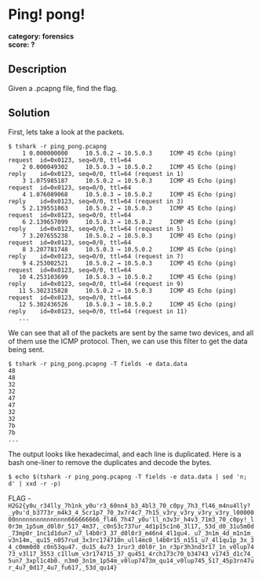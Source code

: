 # Ping! pong!
**category: forensics**  
**score: ?**

## Description
Given a .pcapng file, find the flag.

## Solution
First, lets take a look at the packets.
```
$ tshark -r ping_pong.pcapng
    1 0.000000000     10.5.0.2 → 10.5.0.3     ICMP 45 Echo (ping) request  id=0x0123, seq=0/0, ttl=64
    2 0.000049302     10.5.0.3 → 10.5.0.2     ICMP 45 Echo (ping) reply    id=0x0123, seq=0/0, ttl=64 (request in 1)
    3 1.075985187     10.5.0.2 → 10.5.0.3     ICMP 45 Echo (ping) request  id=0x0123, seq=0/0, ttl=64
    4 1.076089068     10.5.0.3 → 10.5.0.2     ICMP 45 Echo (ping) reply    id=0x0123, seq=0/0, ttl=64 (request in 3)
    5 2.139551863     10.5.0.2 → 10.5.0.3     ICMP 45 Echo (ping) request  id=0x0123, seq=0/0, ttl=64
    6 2.139657099     10.5.0.3 → 10.5.0.2     ICMP 45 Echo (ping) reply    id=0x0123, seq=0/0, ttl=64 (request in 5)
    7 3.207655238     10.5.0.2 → 10.5.0.3     ICMP 45 Echo (ping) request  id=0x0123, seq=0/0, ttl=64
    8 3.207781748     10.5.0.3 → 10.5.0.2     ICMP 45 Echo (ping) reply    id=0x0123, seq=0/0, ttl=64 (request in 7)
    9 4.253002521     10.5.0.2 → 10.5.0.3     ICMP 45 Echo (ping) request  id=0x0123, seq=0/0, ttl=64
   10 4.253103699     10.5.0.3 → 10.5.0.2     ICMP 45 Echo (ping) reply    id=0x0123, seq=0/0, ttl=64 (request in 9)
   11 5.302315828     10.5.0.2 → 10.5.0.3     ICMP 45 Echo (ping) request  id=0x0123, seq=0/0, ttl=64
   12 5.302436526     10.5.0.3 → 10.5.0.2     ICMP 45 Echo (ping) reply    id=0x0123, seq=0/0, ttl=64 (request in 11)
   ...
```
We can see that all of the packets are sent by the same two devices, and all of them use the ICMP protocol. Then, we can use this
filter to get the data being sent.
```
$ tshark -r ping_pong.pcapng -T fields -e data.data
48
48
32
32
47
47
32
32
7b
7b
...
```
The output looks like hexadecimal, and each line is duplicated. Here is a bash one-liner to remove the duplicates and decode the bytes.
```
$ echo $(tshark -r ping_pong.pcapng -T fields -e data.data | sed 'n; d' | xxd -r -p)
```
FLAG - `H2G2{y0u_r34lly_7h1nk_y0u'r3_60nn4_b3_4bl3_70_c0py_7h3_fl46_m4nu4lly?_y0u'd_b3773r_m4k3_4_5cr1p7_70_3x7r4c7_7h15_v3ry_v3ry_v3ry_v3ry_l0000000nnnnnnnnnnnnnnn666666666_fl46_7h47_y0u'll_n3v3r_h4v3_71m3_70_c0py!_l0r3m_1p5um_d0l0r_517_4m37,_c0n53c737ur_4d1p15c1n6_3l17,_53d_d0_31u5m0d_73mp0r_1nc1d1dun7_u7_l4b0r3_37_d0l0r3_m46n4_4l1qu4._u7_3n1m_4d_m1n1m_v3n14m,_qu15_n057rud_3x3rc174710n_ull4mc0_l4b0r15_n151_u7_4l1qu1p_3x_34_c0mm0d0_c0n53qu47._du15_4u73_1rur3_d0l0r_1n_r3pr3h3nd3r17_1n_v0lup7473_v3l17_3553_c1llum_v3r174715_37_qu451_4rch173c70_b34743_v1743_d1c74_5un7_3xpl1c4b0._n3m0_3n1m_1p54m_v0lup7473m_qu14_v0lup745_517_45p3rn47ur_4u7_0d17_4u7_fu617,_53d_qu14}
`
